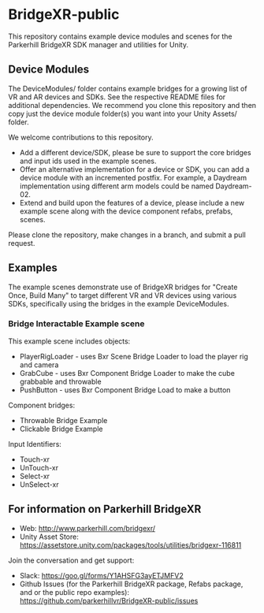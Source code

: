 # BridgeXR-public

This repository contains example device modules and scenes for the Parkerhill BridgeXR SDK manager and utilities for Unity.

## Device Modules

The DeviceModules/ folder contains example bridges for a growing list of VR and AR devices and SDKs. See the respective README files for additional dependencies. We recommend you clone this repository and then copy just the device module folder(s) you want into your Unity Assets/ folder.

We welcome contributions to this repository. 

* Add a different device/SDK, please be sure to support the core bridges and input ids used in the example scenes. 
* Offer an alternative implementation for a device or SDK, you can add a device module with an incremented postfix. For example, a Daydream implementation using different arm models could be named Daydream-02.
* Extend and build upon the features of a device, please include a new example scene along with the device component refabs, prefabs, scenes.

Please clone the repository, make changes in a branch, and submit a pull request.

## Examples

The example scenes demonstrate use of BridgeXR bridges for "Create Once, Build Many" to target different VR and VR devices using various SDKs, specifically using the bridges in the example DeviceModules.

### Bridge Interactable Example scene

This example scene includes objects:

* PlayerRigLoader - uses Bxr Scene Bridge Loader to load the player rig and camera
* GrabCube - uses Bxr Component Bridge Loader to make the cube grabbable and throwable
* PushButton - uses Bxr Component Bridge Load to make a button 

Component bridges:

* Throwable Bridge Example
* Clickable Bridge Example

Input Identifiers:

* Touch-xr
* UnTouch-xr
* Select-xr
* UnSelect-xr


## For information on Parkerhill BridgeXR

* Web: http://www.parkerhill.com/bridgexr/
* Unity Asset Store: https://assetstore.unity.com/packages/tools/utilities/bridgexr-116811

Join the conversation and get support: 

* Slack: https://goo.gl/forms/Y1AHSFG3ayETJMFV2
* Github Issues (for the Parkerhill BridgeXR package, Refabs package, and or the public repo examples): https://github.com/parkerhillvr/BridgeXR-public/issues
